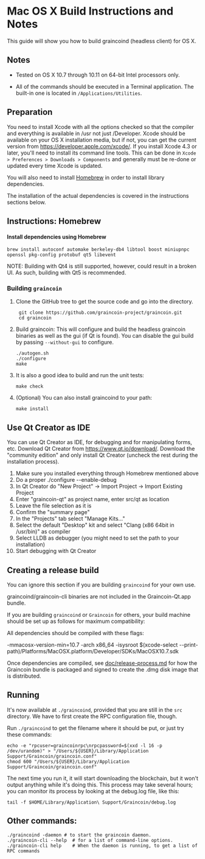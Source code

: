 Mac OS X Build Instructions and Notes
====================================
This guide will show you how to build graincoind (headless client) for OS X.

Notes
-----

* Tested on OS X 10.7 through 10.11 on 64-bit Intel processors only.

* All of the commands should be executed in a Terminal application. The
built-in one is located in `/Applications/Utilities`.

Preparation
-----------

You need to install Xcode with all the options checked so that the compiler
and everything is available in /usr not just /Developer. Xcode should be
available on your OS X installation media, but if not, you can get the
current version from https://developer.apple.com/xcode/. If you install
Xcode 4.3 or later, you'll need to install its command line tools. This can
be done in `Xcode > Preferences > Downloads > Components` and generally must
be re-done or updated every time Xcode is updated.

You will also need to install [Homebrew](http://brew.sh) in order to install library
dependencies.

The installation of the actual dependencies is covered in the instructions
sections below.

Instructions: Homebrew
----------------------

#### Install dependencies using Homebrew

    brew install autoconf automake berkeley-db4 libtool boost miniupnpc openssl pkg-config protobuf qt5 libevent

NOTE: Building with Qt4 is still supported, however, could result in a broken UI. As such, building with Qt5 is recommended.

### Building `graincoin`

1. Clone the GitHub tree to get the source code and go into the directory.

        git clone https://github.com/graincoin-project/graincoin.git
        cd graincoin

2.  Build graincoin:
    This will configure and build the headless graincoin binaries as well as the gui (if Qt is found).
    You can disable the gui build by passing `--without-gui` to configure.

        ./autogen.sh
        ./configure
        make

3.  It is also a good idea to build and run the unit tests:

        make check

4.  (Optional) You can also install graincoind to your path:

        make install

Use Qt Creator as IDE
------------------------
You can use Qt Creator as IDE, for debugging and for manipulating forms, etc.
Download Qt Creator from https://www.qt.io/download/. Download the "community edition" and only install Qt Creator (uncheck the rest during the installation process).

1. Make sure you installed everything through Homebrew mentioned above
2. Do a proper ./configure --enable-debug
3. In Qt Creator do "New Project" -> Import Project -> Import Existing Project
4. Enter "graincoin-qt" as project name, enter src/qt as location
5. Leave the file selection as it is
6. Confirm the "summary page"
7. In the "Projects" tab select "Manage Kits..."
8. Select the default "Desktop" kit and select "Clang (x86 64bit in /usr/bin)" as compiler
9. Select LLDB as debugger (you might need to set the path to your installation)
10. Start debugging with Qt Creator

Creating a release build
------------------------
You can ignore this section if you are building `graincoind` for your own use.

graincoind/graincoin-cli binaries are not included in the Graincoin-Qt.app bundle.

If you are building `graincoind` or `Graincoin` for others, your build machine should be set up
as follows for maximum compatibility:

All dependencies should be compiled with these flags:

 -mmacosx-version-min=10.7
 -arch x86_64
 -isysroot $(xcode-select --print-path)/Platforms/MacOSX.platform/Developer/SDKs/MacOSX10.7.sdk

Once dependencies are compiled, see [doc/release-process.md](release-process.md) for how the Graincoin
bundle is packaged and signed to create the .dmg disk image that is distributed.

Running
-------

It's now available at `./graincoind`, provided that you are still in the `src`
directory. We have to first create the RPC configuration file, though.

Run `./graincoind` to get the filename where it should be put, or just try these
commands:

    echo -e "rpcuser=graincoinrpc\nrpcpassword=$(xxd -l 16 -p /dev/urandom)" > "/Users/${USER}/Library/Application Support/Graincoin/graincoin.conf"
    chmod 600 "/Users/${USER}/Library/Application Support/Graincoin/graincoin.conf"

The next time you run it, it will start downloading the blockchain, but it won't
output anything while it's doing this. This process may take several hours;
you can monitor its process by looking at the debug.log file, like this:

    tail -f $HOME/Library/Application\ Support/Graincoin/debug.log

Other commands:
-------

    ./graincoind -daemon # to start the graincoin daemon.
    ./graincoin-cli --help  # for a list of command-line options.
    ./graincoin-cli help    # When the daemon is running, to get a list of RPC commands

